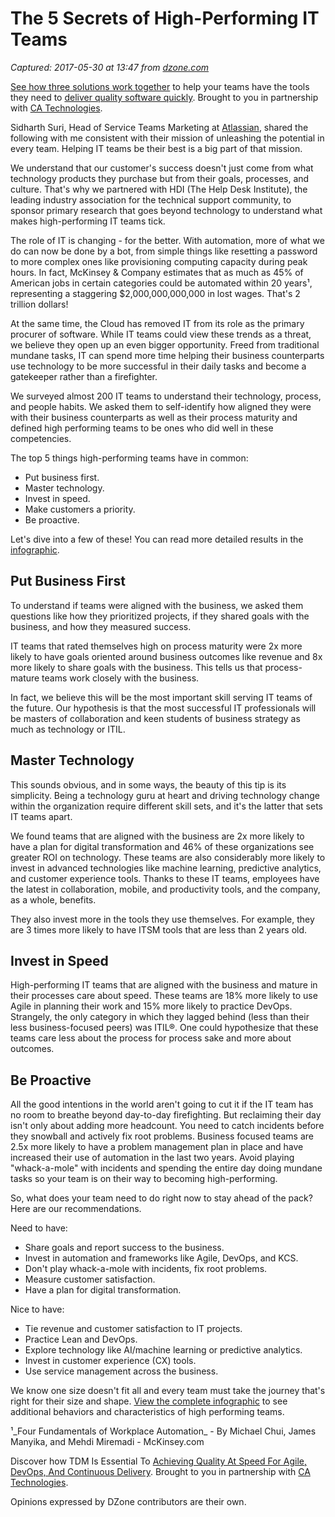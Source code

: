# The 5 Secrets of High-Performing IT Teams

_Captured: 2017-05-30 at 13:47 from [dzone.com](https://dzone.com/articles/the-5-secrets-of-high-performing-it-teams?edition=303092&utm_source=Daily%20Digest&utm_medium=email&utm_campaign=dd%202017-05-29)_

[See how three solutions work together](https://dzone.com/go?i=204124&u=https%3A%2F%2Fad.doubleclick.net%2Fddm%2Ftrackclk%2FN6040.130331DZONE%2FB11226848.150123399%3Bdc_trk_aid%3D321096583%3Bdc_trk_cid%3D81552442%3Bdc_lat%3D%3Bdc_rdid%3D%3Btag_for_child_directed_treatment%3D) to help your teams have the tools they need to [deliver quality software quickly](https://dzone.com/go?i=204124&u=https%3A%2F%2Fad.doubleclick.net%2Fddm%2Ftrackclk%2FN6040.130331DZONE%2FB11226848.150123399%3Bdc_trk_aid%3D321096583%3Bdc_trk_cid%3D81552442%3Bdc_lat%3D%3Bdc_rdid%3D%3Btag_for_child_directed_treatment%3D). Brought to you in partnership with [CA Technologies](https://dzone.com/go?i=204124&u=https%3A%2F%2Fad.doubleclick.net%2Fddm%2Ftrackclk%2FN6040.130331DZONE%2FB11226848.150123399%3Bdc_trk_aid%3D321096583%3Bdc_trk_cid%3D81552442%3Bdc_lat%3D%3Bdc_rdid%3D%3Btag_for_child_directed_treatment%3D).

Sidharth Suri, Head of Service Teams Marketing at [Atlassian](http://www.atlassian.com), shared the following with me consistent with their mission of unleashing the potential in every team. Helping IT teams be their best is a big part of that mission.

We understand that our customer's success doesn't just come from what technology products they purchase but from their goals, processes, and culture. That's why we partnered with HDI (The Help Desk Institute), the leading industry association for the technical support community, to sponsor primary research that goes beyond technology to understand what makes high-performing IT teams tick.

The role of IT is changing - for the better. With automation, more of what we do can now be done by a bot, from simple things like resetting a password to more complex ones like provisioning computing capacity during peak hours. In fact, McKinsey & Company estimates that as much as 45% of American jobs in certain categories could be automated within 20 years¹, representing a staggering $2,000,000,000,000 in lost wages. That's 2 trillion dollars!

At the same time, the Cloud has removed IT from its role as the primary procurer of software. While IT teams could view these trends as a threat, we believe they open up an even bigger opportunity. Freed from traditional mundane tasks, IT can spend more time helping their business counterparts use technology to be more successful in their daily tasks and become a gatekeeper rather than a firefighter.

We surveyed almost 200 IT teams to understand their technology, process, and people habits. We asked them to self-identify how aligned they were with their business counterparts as well as their process maturity and defined high performing teams to be ones who did well in these competencies.

The top 5 things high-performing teams have in common:

  * Put business first.
  * Master technology.
  * Invest in speed.
  * Make customers a priority.
  * Be proactive.

Let's dive into a few of these! You can read more detailed results in the [infographic](https://www.atlassian.com/teams/it/it-trends).

## **Put Business First**

To understand if teams were aligned with the business, we asked them questions like how they prioritized projects, if they shared goals with the business, and how they measured success.

IT teams that rated themselves high on process maturity were 2x more likely to have goals oriented around business outcomes like revenue and 8x more likely to share goals with the business. This tells us that process-mature teams work closely with the business.

In fact, we believe this will be the most important skill serving IT teams of the future. Our hypothesis is that the most successful IT professionals will be masters of collaboration and keen students of business strategy as much as technology or ITIL.

## **Master Technology**

This sounds obvious, and in some ways, the beauty of this tip is its simplicity. Being a technology guru at heart and driving technology change within the organization require different skill sets, and it's the latter that sets IT teams apart.

We found teams that are aligned with the business are 2x more likely to have a plan for digital transformation and 46% of these organizations see greater ROI on technology. These teams are also considerably more likely to invest in advanced technologies like machine learning, predictive analytics, and customer experience tools. Thanks to these IT teams, employees have the latest in collaboration, mobile, and productivity tools, and the company, as a whole, benefits.

They also invest more in the tools they use themselves. For example, they are 3 times more likely to have ITSM tools that are less than 2 years old.

## **Invest in Speed**

High-performing IT teams that are aligned with the business and mature in their processes care about speed. These teams are 18% more likely to use Agile in planning their work and 15% more likely to practice DevOps. Strangely, the only category in which they lagged behind (less than their less business-focused peers) was ITIL®. One could hypothesize that these teams care less about the process for process sake and more about outcomes.

## **Be Proactive**

All the good intentions in the world aren't going to cut it if the IT team has no room to breathe beyond day-to-day firefighting. But reclaiming their day isn't only about adding more headcount. You need to catch incidents before they snowball and actively fix root problems. Business focused teams are 2.5x more likely to have a problem management plan in place and have increased their use of automation in the last two years. Avoid playing "whack-a-mole" with incidents and spending the entire day doing mundane tasks so your team is on their way to becoming high-performing.

So, what does your team need to do right now to stay ahead of the pack? Here are our recommendations.

Need to have:

  * Share goals and report success to the business.
  * Invest in automation and frameworks like Agile, DevOps, and KCS.
  * Don't play whack-a-mole with incidents, fix root problems.
  * Measure customer satisfaction.
  * Have a plan for digital transformation.

Nice to have:

  * Tie revenue and customer satisfaction to IT projects.
  * Practice Lean and DevOps.
  * Explore technology like AI/machine learning or predictive analytics.
  * Invest in customer experience (CX) tools.
  * Use service management across the business.

We know one size doesn't fit all and every team must take the journey that's right for their size and shape. [View the complete infographic](https://www.atlassian.com/teams/it/it-trends) to see additional behaviors and characteristics of high performing teams.

¹_Four Fundamentals of Workplace Automation_ - By Michael Chui, James Manyika, and Mehdi Miremadi - McKinsey.com

Discover how TDM Is Essential To [Achieving Quality At Speed For Agile, DevOps, And Continuous Delivery](https://dzone.com/go?i=204125&u=https%3A%2F%2Fad.doubleclick.net%2Fddm%2Ftrackclk%2FN6040.130331DZONE%2FB11226848.150413345%3Bdc_trk_aid%3D321095198%3Bdc_trk_cid%3D81552443%3Bdc_lat%3D%3Bdc_rdid%3D%3Btag_for_child_directed_treatment%3D). Brought to you in partnership with [CA Technologies](https://dzone.com/go?i=204125&u=https%3A%2F%2Fad.doubleclick.net%2Fddm%2Ftrackclk%2FN6040.130331DZONE%2FB11226848.150413345%3Bdc_trk_aid%3D321095198%3Bdc_trk_cid%3D81552443%3Bdc_lat%3D%3Bdc_rdid%3D%3Btag_for_child_directed_treatment%3D).

Opinions expressed by DZone contributors are their own.
